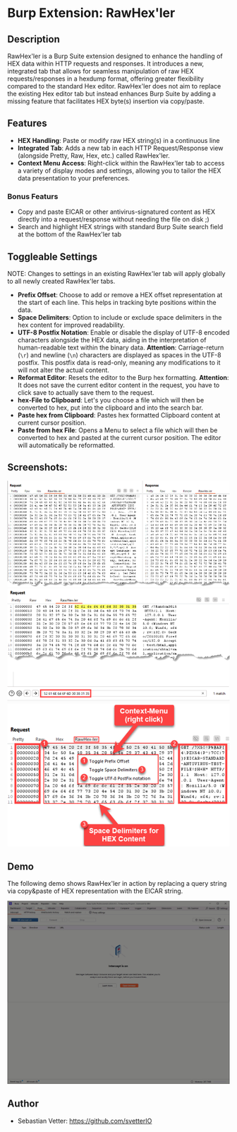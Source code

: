 # Burp Extension: RawHex'ler

## Description
RawHex'ler is a Burp Suite extension designed to enhance the handling of HEX data within HTTP requests and responses.
It introduces a new, integrated tab that allows for seamless manipulation of raw HEX requests/responses in a hexdump format, offering greater flexibility compared to the standard Hex editor.
RawHex'ler does not aim to replace the existing Hex editor tab but instead enhances Burp Suite by adding a missing feature that facilitates HEX byte(s) insertion via copy/paste.

## Features

- **HEX Handling**: Paste or modify raw HEX string(s) in a continuous line
- **Integrated Tab**: Adds a new tab in each HTTP Request/Response view (alongside Pretty, Raw, Hex, etc.) called RawHex'ler.
- **Context Menu Access**: Right-click within the RawHex'ler tab to access a variety of display modes and settings, allowing you to tailor the HEX data presentation to your preferences.

### Bonus Featurs

- Copy and paste EICAR or other antivirus-signatured content as HEX directly into a request/response without needing the file on disk ;)
- Search and highlight HEX strings with standard Burp Suite search field at the bottom of the RawHex'ler tab

## Toggleable Settings

NOTE: Changes to settings in an existing RawHex'ler tab will apply globally to all newly created RawHex'ler tabs.

- **Prefix Offset**: Choose to add or remove a HEX offset representation at the start of each line. This helps in tracking byte positions within the data.
- **Space Delimiters**: Option to include or exclude space delimiters in the hex content for improved readability.
- **UTF-8 Postfix Notation**: Enable or disable the display of UTF-8 encoded characters alongside the HEX data, aiding in the interpretation of human-readable text within the binary data.
  **Attention**: Carriage-return (`\r`) and newline (`\n`) characters are displayed as spaces in the UTF-8 postfix. This postfix data is read-only, meaning any modifications to it will not alter the actual content.
- **Reformat Editor**: Resets the editor to the Burp hex formatting. 
   **Attention**: It does not save the current editor content in the request, you have to click save to actually save them to the request.
- **hex-File to Clipboard**: Let's you choose a file which will then be converted to hex, put into the clipboard and into the search bar.
- **Paste hex from Clipboard**: Pastes hex formatted Clipboard content at current cursor position.
- **Paste from hex File**: Opens a Menu to select a file which will then be converted to hex and pasted at the current cursor position. The editor will automatically be reformatted.

## Screenshots:

![Request and Response in RawHex'ler](request_response_RawHex-ler.png)
![Searching with HEX values in RawHex'ler](search_HEX_RawHex-ler.png)
![Context-Menu in RawHex'ler](contextmenu.png)

## Demo

The following demo shows RawHex'ler in action by replacing a query string via copy&paste of HEX representation with the EICAR string.

![Demo](RawHex-ler_in_action.gif)

## Author

- Sebastian Vetter: https://github.com/svetterIO

